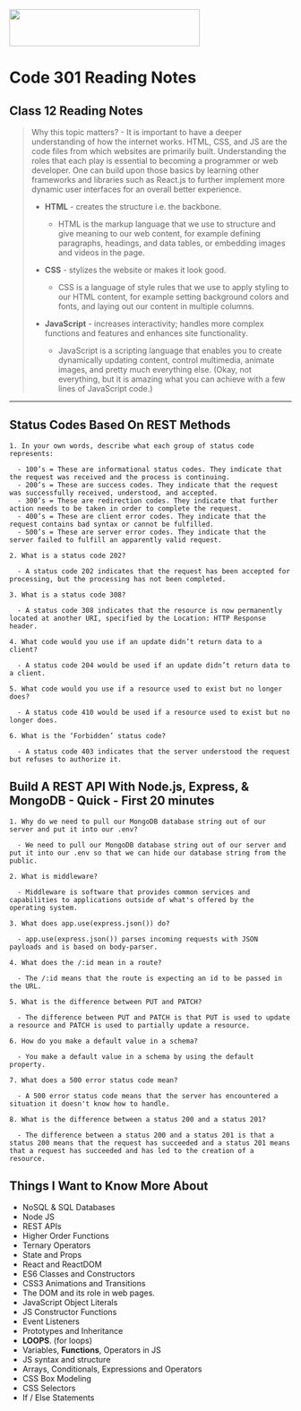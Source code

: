 <img src="https://members-csforall.imgix.net/members/logos/code-fellows-logo-horizontal-2-color-black.png" width="340" height="66">  

# Code 301 Reading Notes

## Class 12 Reading Notes

> Why this topic matters? - It is important to have a deeper understanding of how the internet works. HTML, CSS, and JS are the code files from which websites are primarily built. Understanding the roles that each play is essential to becoming a programmer or web developer. One can build upon those basics by learning other frameworks and libraries such as React.js to further implement more dynamic user interfaces for an overall better experience.
>
> - **HTML** - creates the structure i.e. the backbone.
>   - HTML is the markup language that we use to structure and give meaning to our web content, for example defining paragraphs, headings, and data tables, or embedding images and videos in the page.
> - **CSS** - stylizes the website or makes it look good.
>  
>   - CSS is a language of style rules that we use to apply styling to our HTML content, for example setting background colors and fonts, and laying out our content in multiple columns.
> - **JavaScript** - increases interactivity; handles more complex functions and features and enhances site functionality.
>  
>   - JavaScript is a scripting language that enables you to create dynamically updating content, control multimedia, animate images, and pretty much everything else. (Okay, not everything, but it is amazing what you can achieve with a few lines of JavaScript code.)
>  
---

## Status Codes Based On REST Methods

```
1. In your own words, describe what each group of status code represents:

  - 100’s = These are informational status codes. They indicate that the request was received and the process is continuing.
  - 200’s = These are success codes. They indicate that the request was successfully received, understood, and accepted.
  - 300’s = These are redirection codes. They indicate that further action needs to be taken in order to complete the request.
  - 400’s = These are client error codes. They indicate that the request contains bad syntax or cannot be fulfilled.
  - 500’s = These are server error codes. They indicate that the server failed to fulfill an apparently valid request.

2. What is a status code 202?

  - A status code 202 indicates that the request has been accepted for processing, but the processing has not been completed.

3. What is a status code 308?

  - A status code 308 indicates that the resource is now permanently located at another URI, specified by the Location: HTTP Response header.

4. What code would you use if an update didn’t return data to a client?

  - A status code 204 would be used if an update didn’t return data to a client.

5. What code would you use if a resource used to exist but no longer does?

  - A status code 410 would be used if a resource used to exist but no longer does.

6. What is the ‘Forbidden’ status code?
  
  - A status code 403 indicates that the server understood the request but refuses to authorize it.

```

## Build A REST API With Node.js, Express, & MongoDB - Quick - First 20 minutes

```
1. Why do we need to pull our MongoDB database string out of our server and put it into our .env?

  - We need to pull our MongoDB database string out of our server and put it into our .env so that we can hide our database string from the public.

2. What is middleware?

  - Middleware is software that provides common services and capabilities to applications outside of what's offered by the operating system.

3. What does app.use(express.json()) do?

  - app.use(express.json()) parses incoming requests with JSON payloads and is based on body-parser.

4. What does the /:id mean in a route?

  - The /:id means that the route is expecting an id to be passed in the URL.

5. What is the difference between PUT and PATCH?

  - The difference between PUT and PATCH is that PUT is used to update a resource and PATCH is used to partially update a resource.

6. How do you make a default value in a schema?

  - You make a default value in a schema by using the default property.

7. What does a 500 error status code mean?

  - A 500 error status code means that the server has encountered a situation it doesn't know how to handle.

8. What is the difference between a status 200 and a status 201?

  - The difference between a status 200 and a status 201 is that a status 200 means that the request has succeeded and a status 201 means that a request has succeeded and has led to the creation of a resource.

```

## Things I Want to Know More About

- NoSQL & SQL Databases
- Node JS
- REST APIs
- Higher Order Functions
- Ternary Operators
- State and Props
- React and ReactDOM
- ES6 Classes and Constructors
- CSS3 Animations and Transitions
- The DOM and its role in web pages.
- JavaScript Object Literals
- JS Constructor Functions
- Event Listeners
- Prototypes and Inheritance
- **LOOPS**. (for loops)
- Variables, **Functions**, Operators in JS
- JS syntax and structure
- Arrays, Conditionals, Expressions and Operators
- CSS Box Modeling
- CSS Selectors
- If / Else Statements
